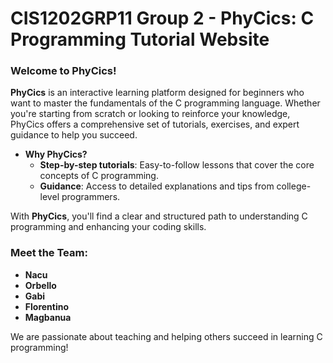 # CIS1202GRP11 Group 2 - PhyCics: C Programming Tutorial Website

### Welcome to **PhyCics**!

**PhyCics** is an interactive learning platform designed for beginners who want to master the fundamentals of the C programming language. Whether you're starting from scratch or looking to reinforce your knowledge, PhyCics offers a comprehensive set of tutorials, exercises, and expert guidance to help you succeed.

- **Why PhyCics?**
   - **Step-by-step tutorials**: Easy-to-follow lessons that cover the core concepts of C programming.
   - **Guidance**: Access to detailed explanations and tips from college-level programmers.

With **PhyCics**, you'll find a clear and structured path to understanding C programming and enhancing your coding skills.

### Meet the Team:
- **Nacu**
- **Orbello**
- **Gabi**
- **Florentino**
- **Magbanua**

We are passionate about teaching and helping others succeed in learning C programming!
